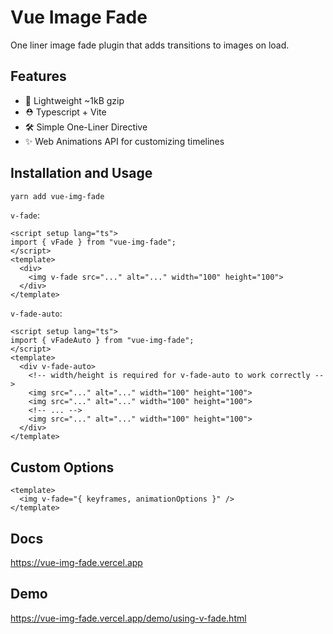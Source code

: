# Vue Image Fade
One liner image fade plugin that adds transitions to images on load.

## Features
- 🚥 Lightweight ~1kB gzip
- ️️⛑️ Typescript + Vite
- 🛠️ Simple One-Liner Directive
- ✨ Web Animations API for customizing timelines

## Installation and Usage
```sh
yarn add vue-img-fade
```

`v-fade`:
```vue
<script setup lang="ts">
import { vFade } from "vue-img-fade";
</script>
<template>
  <div>
    <img v-fade src="..." alt="..." width="100" height="100">
  </div>
</template>
```

`v-fade-auto`:
```vue
<script setup lang="ts">
import { vFadeAuto } from "vue-img-fade";
</script>
<template>
  <div v-fade-auto>
    <!-- width/height is required for v-fade-auto to work correctly -->
    <img src="..." alt="..." width="100" height="100">
    <img src="..." alt="..." width="100" height="100">
    <!-- ... -->
    <img src="..." alt="..." width="100" height="100">
  </div>
</template>
```

## Custom Options
```vue
<template>
  <img v-fade="{ keyframes, animationOptions }" />
</template>
```

## Docs
https://vue-img-fade.vercel.app

## Demo
https://vue-img-fade.vercel.app/demo/using-v-fade.html